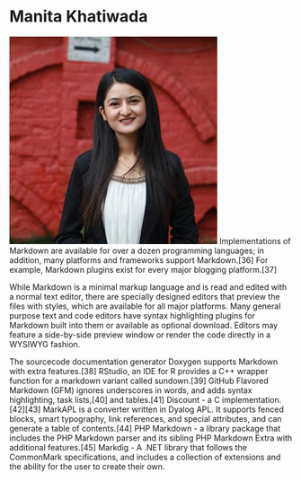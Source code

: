 Manita Khatiwada
==============
![Image](https://raw.githubusercontent.com/ManitaKhatiwada/ManitaKhatiwada.github.io/master/photo.jpg)
Implementations of Markdown are available for over a dozen programming languages; in addition, many platforms and frameworks support Markdown.[36] For example, Markdown plugins exist for every major blogging platform.[37]

While Markdown is a minimal markup language and is read and edited with a normal text editor, there are specially designed editors that preview the files with styles, which are available for all major platforms. Many general purpose text and code editors have syntax highlighting plugins for Markdown built into them or available as optional download. Editors may feature a side-by-side preview window or render the code directly in a WYSIWYG fashion.

The sourcecode documentation generator Doxygen supports Markdown with extra features.[38]
RStudio, an IDE for R provides a C++ wrapper function for a markdown variant called sundown.[39]
GitHub Flavored Markdown (GFM) ignores underscores in words, and adds syntax highlighting, task lists,[40] and tables.[41]
Discount - a C implementation.[42][43]
MarkAPL is a converter written in Dyalog APL. It supports fenced blocks, smart typography, link references, and special attributes, and can generate a table of contents.[44]
PHP Markdown - a library package that includes the PHP Markdown parser and its sibling PHP Markdown Extra with additional features.[45]
Markdig - A .NET library that follows the CommonMark specifications, and includes a collection of extensions and the ability for the user to create their own.
